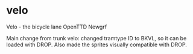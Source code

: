 # velo
Velo - the bicycle lane OpenTTD Newgrf

Main change from trunk velo: changed tramtype ID to BKVL, so it can be loaded with DROP. Also made the sprites visually compatible with DROP.
